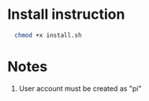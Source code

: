 # Install instruction

```bash
  chmod +x install.sh
```

# Notes

1. User account must be created as "pi"
